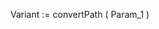﻿<!----------------------------------------------------Variant := convertPath ( Param_1 ) -> Param_1 (Text)-->Variant := convertPath ( Param_1 )